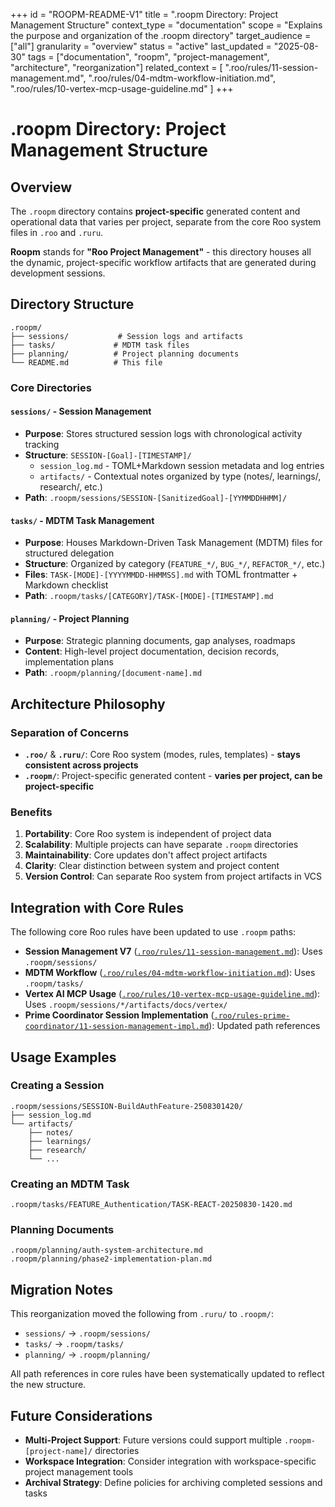 +++
id = "ROOPM-README-V1"
title = ".roopm Directory: Project Management Structure"
context_type = "documentation"
scope = "Explains the purpose and organization of the .roopm directory"
target_audience = ["all"]
granularity = "overview"
status = "active"
last_updated = "2025-08-30"
tags = ["documentation", "roopm", "project-management", "architecture", "reorganization"]
related_context = [
    ".roo/rules/11-session-management.md",
    ".roo/rules/04-mdtm-workflow-initiation.md",
    ".roo/rules/10-vertex-mcp-usage-guideline.md"
]
+++

# .roopm Directory: Project Management Structure

## Overview

The `.roopm` directory contains **project-specific** generated content and operational data that varies per project, separate from the core Roo system files in `.roo` and `.ruru`.

**Roopm** stands for **"Roo Project Management"** - this directory houses all the dynamic, project-specific workflow artifacts that are generated during development sessions.

## Directory Structure

```
.roopm/
├── sessions/           # Session logs and artifacts
├── tasks/             # MDTM task files
├── planning/          # Project planning documents
└── README.md          # This file
```

### Core Directories

#### **`sessions/`** - Session Management
- **Purpose**: Stores structured session logs with chronological activity tracking
- **Structure**: `SESSION-[Goal]-[TIMESTAMP]/`
  - `session_log.md` - TOML+Markdown session metadata and log entries
  - `artifacts/` - Contextual notes organized by type (notes/, learnings/, research/, etc.)
- **Path**: `.roopm/sessions/SESSION-[SanitizedGoal]-[YYMMDDHHMM]/`

#### **`tasks/`** - MDTM Task Management  
- **Purpose**: Houses Markdown-Driven Task Management (MDTM) files for structured delegation
- **Structure**: Organized by category (`FEATURE_*/`, `BUG_*/`, `REFACTOR_*/`, etc.)
- **Files**: `TASK-[MODE]-[YYYYMMDD-HHMMSS].md` with TOML frontmatter + Markdown checklist
- **Path**: `.roopm/tasks/[CATEGORY]/TASK-[MODE]-[TIMESTAMP].md`

#### **`planning/`** - Project Planning
- **Purpose**: Strategic planning documents, gap analyses, roadmaps
- **Content**: High-level project documentation, decision records, implementation plans
- **Path**: `.roopm/planning/[document-name].md`

## Architecture Philosophy

### **Separation of Concerns**
- **`.roo/`** & **`.ruru/`**: Core Roo system (modes, rules, templates) - **stays consistent across projects**
- **`.roopm/`**: Project-specific generated content - **varies per project, can be project-specific**

### **Benefits**
1. **Portability**: Core Roo system is independent of project data
2. **Scalability**: Multiple projects can have separate `.roopm` directories  
3. **Maintainability**: Core updates don't affect project artifacts
4. **Clarity**: Clear distinction between system and project content
5. **Version Control**: Can separate Roo system from project artifacts in VCS

## Integration with Core Rules

The following core Roo rules have been updated to use `.roopm` paths:

- **Session Management V7** ([`.roo/rules/11-session-management.md`](.roo/rules/11-session-management.md)): Uses `.roopm/sessions/`
- **MDTM Workflow** ([`.roo/rules/04-mdtm-workflow-initiation.md`](.roo/rules/04-mdtm-workflow-initiation.md)): Uses `.roopm/tasks/`
- **Vertex AI MCP Usage** ([`.roo/rules/10-vertex-mcp-usage-guideline.md`](.roo/rules/10-vertex-mcp-usage-guideline.md)): Uses `.roopm/sessions/*/artifacts/docs/vertex/`
- **Prime Coordinator Session Implementation** ([`.roo/rules-prime-coordinator/11-session-management-impl.md`](.roo/rules-prime-coordinator/11-session-management-impl.md)): Updated path references

## Usage Examples

### **Creating a Session**
```
.roopm/sessions/SESSION-BuildAuthFeature-2508301420/
├── session_log.md
└── artifacts/
    ├── notes/
    ├── learnings/ 
    ├── research/
    └── ...
```

### **Creating an MDTM Task**
```
.roopm/tasks/FEATURE_Authentication/TASK-REACT-20250830-1420.md
```

### **Planning Documents**
```
.roopm/planning/auth-system-architecture.md
.roopm/planning/phase2-implementation-plan.md
```

## Migration Notes

This reorganization moved the following from `.ruru/` to `.roopm/`:
- `sessions/` → `.roopm/sessions/`
- `tasks/` → `.roopm/tasks/`  
- `planning/` → `.roopm/planning/`

All path references in core rules have been systematically updated to reflect the new structure.

## Future Considerations

- **Multi-Project Support**: Future versions could support multiple `.roopm-[project-name]/` directories
- **Workspace Integration**: Consider integration with workspace-specific project management tools
- **Archival Strategy**: Define policies for archiving completed sessions and tasks